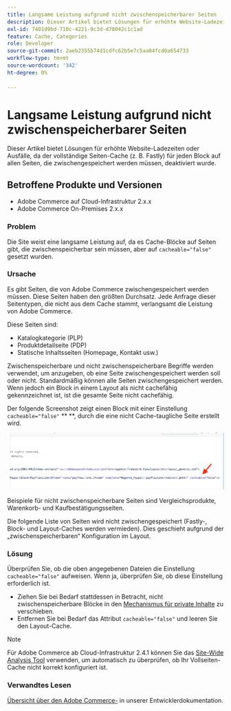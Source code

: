 ```yaml
---
title: Langsame Leistung aufgrund nicht zwischenspeicherbarer Seiten
description: Dieser Artikel bietet Lösungen für erhöhte Website-Ladezeiten oder Ausfälle, da der vollständige Seiten-Cache (z. B. Fastly) für jeden Block auf allen Seiten, die zwischengespeichert werden müssen, deaktiviert wurde.
exl-id: 7401d9bd-710c-4221-9c3d-d78042c1c1ad
feature: Cache, Categories
role: Developer
source-git-commit: 2aeb2355b74d1cdfc62b5e7c5aa04fcd0a654733
workflow-type: tm+mt
source-wordcount: '342'
ht-degree: 0%

---
```


# Langsame Leistung aufgrund nicht zwischenspeicherbarer Seiten

Dieser Artikel bietet Lösungen für erhöhte Website-Ladezeiten oder Ausfälle, da der vollständige Seiten-Cache (z. B. Fastly) für jeden Block auf allen Seiten, die zwischengespeichert werden müssen, deaktiviert wurde.

## Betroffene Produkte und Versionen

* Adobe Commerce auf Cloud-Infrastruktur 2.x.x
* Adobe Commerce On-Premises 2.x.x

### Problem

Die Site weist eine langsame Leistung auf, da es Cache-Blöcke auf Seiten gibt, die zwischenspeicherbar sein müssen, aber auf `cacheable="false"` gesetzt wurden.

### Ursache

Es gibt Seiten, die von Adobe Commerce zwischengespeichert werden müssen. Diese Seiten haben den größten Durchsatz. Jede Anfrage dieser Seitentypen, die nicht aus dem Cache stammt, verlangsamt die Leistung von Adobe Commerce.

Diese Seiten sind:

* Katalogkategorie (PLP)
* Produktdetailseite (PDP)
* Statische Inhaltsseiten (Homepage, Kontakt usw.)

Zwischenspeicherbare und nicht zwischenspeicherbare Begriffe werden verwendet, um anzugeben, ob eine Seite zwischengespeichert werden soll oder nicht. Standardmäßig können alle Seiten zwischengespeichert werden. Wenn jedoch ein Block in einem Layout als nicht cachefähig gekennzeichnet ist, ist die gesamte Seite nicht cachefähig.

Der folgende Screenshot zeigt einen Block mit einer Einstellung `cacheable="false"` **&#x200B; **, durch die eine nicht Cache-taugliche Seite erstellt wird.

![non_cacheable_kb.png](assets/non_cacheable_kb.png)

Beispiele für nicht zwischenspeicherbare Seiten sind Vergleichsprodukte, Warenkorb- und Kaufbestätigungsseiten.

Die folgende Liste von Seiten wird nicht zwischengespeichert (Fastly-, Block- und Layout-Caches werden vermieden). Dies geschieht aufgrund der „zwischenspeicherbaren“ Konfiguration im Layout.

### Lösung

Überprüfen Sie, ob die oben angegebenen Dateien die Einstellung `cacheable="false"` aufweisen. Wenn ja, überprüfen Sie, ob diese Einstellung erforderlich ist.

* Ziehen Sie bei Bedarf stattdessen in Betracht, nicht zwischenspeicherbare Blöcke in den [Mechanismus für private Inhalte](https://developer.adobe.com/commerce/php/development/cache/page/private-content/) zu verschieben.
* Entfernen Sie bei Bedarf das Attribut `cacheable="false"` und leeren Sie den Layout-Cache.

>[!NOTE]
>
>Für Adobe Commerce ab Cloud-Infrastruktur 2.4.1 können Sie das [Site-Wide Analysis Tool](https://experienceleague.adobe.com/de/docs/commerce-operations/tools/site-wide-analysis-tool/access) verwenden, um automatisch zu überprüfen, ob Ihr Vollseiten-Cache nicht korrekt konfiguriert ist.

### Verwandtes Lesen

[Übersicht über den Adobe Commerce-](https://developer.adobe.com/commerce/frontend-core/guide/caching/) in unserer Entwicklerdokumentation.

